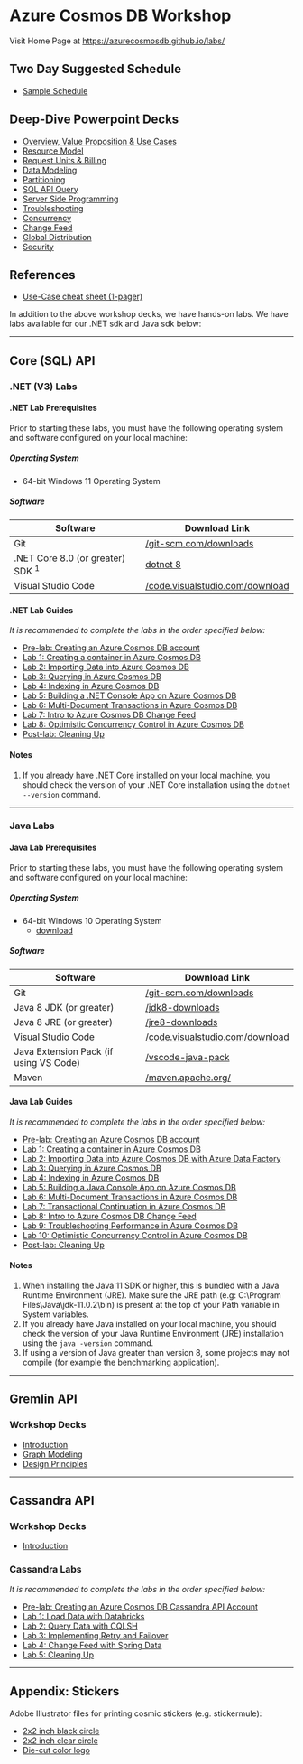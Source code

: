 # Azure Cosmos DB Workshop

Visit Home Page at https://azurecosmosdb.github.io/labs/

## Two Day Suggested Schedule

- [Sample Schedule](./decks/CosmosDBWorkshopSchedule2019.docx)

## Deep-Dive Powerpoint Decks

- [Overview, Value Proposition & Use Cases](./decks/Overview-Value-Proposition-Use-Cases.pptx)
- [Resource Model](./decks/Resource-Model.pptx)
- [Request Units & Billing](./decks/Request-Units-Billing.pptx)
- [Data Modeling](./decks/Data-Modeling.pptx)
- [Partitioning](./decks/Partitioning.pptx)
- [SQL API Query](./decks/SQL-API-Query.pptx)
- [Server Side Programming](./decks/Server-Side-Programming.pptx)
- [Troubleshooting](./decks/Troubleshooting.pptx)
- [Concurrency](./decks/Concurrency.pptx)
- [Change Feed](./decks/Change-Feed.pptx)
- [Global Distribution](./decks/Global-Distribution.pptx)
- [Security](./decks/Security.pptx)

## References

- [Use-Case cheat sheet (1-pager)](./decks/1Pager-Use-Cases.pptx)

In addition to the above workshop decks, we have hands-on labs. We have labs available for our .NET sdk and Java sdk below:

---

## Core (SQL) API

### .NET (V3) Labs

#### .NET Lab Prerequisites

Prior to starting these labs, you must have the following operating system and software configured on your local machine:

##### Operating System

- 64-bit Windows 11 Operating System

##### Software

| Software                                    | Download Link                                                |
| ------------------------------------------- | ------------------------------------------------------------ |
| Git                                         | [/git-scm.com/downloads](https://git-scm.com/downloads)      |
| .NET Core 8.0 (or greater) SDK <sup>1</sup> | [dotnet 8](https://dotnet.microsoft.com/en-us/download/dotnet/8.0) |
| Visual Studio Code                          | [/code.visualstudio.com/download](https://code.visualstudio.com/download) |

#### .NET Lab Guides

*It is recommended to complete the labs in the order specified below:*

- [Pre-lab: Creating an Azure Cosmos DB account](dotnet/labs/00-account_setup.md)
- [Lab 1: Creating a container in Azure Cosmos DB](dotnet/labs/01-creating_partitioned_collection.md)
- [Lab 2: Importing Data into Azure Cosmos DB](dotnet/labs/02-load_data.md)
- [Lab 3: Querying in Azure Cosmos DB](dotnet/labs/03-querying_in_azure_cosmosdb.md)
- [Lab 4: Indexing in Azure Cosmos DB](dotnet/labs/04-indexing_in_cosmosdb.md)
- [Lab 5: Building a .NET Console App on Azure Cosmos DB](dotnet/labs/05-build_net_app.md)
- [Lab 6: Multi-Document Transactions in Azure Cosmos DB](dotnet/labs/06-multi-document-transactions.md)
- [Lab 7: Intro to Azure Cosmos DB Change Feed](dotnet/labs/08-change_feed_with_azure_functions.md)
- [Lab 8: Optimistic Concurrency Control in Azure Cosmos DB](dotnet/labs/10-concurrency-control.md)
- [Post-lab: Cleaning Up](dotnet/labs/11-cleaning_up.md)

#### Notes

1. If you already have .NET Core installed on your local machine, you should check the version of your .NET Core installation using the ``dotnet --version`` command.

---

### Java Labs

#### Java Lab Prerequisites

Prior to starting these labs, you must have the following operating system and software configured on your local machine:

##### Operating System

- 64-bit Windows 10 Operating System
  - [download](https://www.microsoft.com/windows/get-windows-10)

##### Software

| Software | Download Link |
| --- | --- |
| Git | [/git-scm.com/downloads](https://git-scm.com/downloads)
Java 8 JDK (or greater) | [/jdk8-downloads](https://www.oracle.com/technetwork/java/javase/downloads/jdk8-downloads-2133151.html) |
Java 8 JRE (or greater) | [/jre8-downloads](https://www.oracle.com/technetwork/java/javase/downloads/jre8-downloads-2133155.html) |
| Visual Studio Code | [/code.visualstudio.com/download](https://go.microsoft.com/fwlink/?Linkid=852157) |
| Java Extension Pack (if using VS Code) | [/vscode-java-pack](https://marketplace.visualstudio.com/items?itemName=vscjava.vscode-java-pack) |
| Maven | [/maven.apache.org/](https://maven.apache.org/) |

#### Java Lab Guides

*It is recommended to complete the labs in the order specified below:*

- [Pre-lab: Creating an Azure Cosmos DB account](java/labs/00-account_setup.md)
- [Lab 1: Creating a container in Azure Cosmos DB](java/labs/01-creating_partitioned_collection.md)
- [Lab 2: Importing Data into Azure Cosmos DB with Azure Data Factory](java/labs/02-load_data_with_adf.md)
- [Lab 3: Querying in Azure Cosmos DB](java/labs/03-querying_in_azure_cosmosdb.md)
- [Lab 4: Indexing in Azure Cosmos DB](java/labs/04-indexing_in_cosmosdb.md)
- [Lab 5: Building a Java Console App on Azure Cosmos DB](java/labs/05-build_java_app.md)
- [Lab 6: Multi-Document Transactions in Azure Cosmos DB](java/labs/06-multi-document-transactions.md)
- [Lab 7: Transactional Continuation in Azure Cosmos DB](java/labs/07-transactions-with-continuation.md)
- [Lab 8: Intro to Azure Cosmos DB Change Feed](java/labs/08-change_feed_with_azure_functions.md)
- [Lab 9: Troubleshooting Performance in Azure Cosmos DB](java/labs/09-troubleshooting-performance.md)
- [Lab 10: Optimistic Concurrency Control in Azure Cosmos DB](java/labs/10-concurrency-control.md)
- [Post-lab: Cleaning Up](java/labs/11-cleaning_up.md)

#### Notes

1. When installing the Java 11 SDK or higher, this is bundled with a Java Runtime Environment (JRE). Make sure the JRE path (e.g: C:\Program Files\Java\jdk-11.0.2\bin\) is present at the top of your Path variable in System variables.
1. If you already have Java installed on your local machine, you should check the version of your Java Runtime Environment (JRE) installation using the ``java -version`` command.
1. If using a version of Java greater than version 8, some projects may not compile (for example the benchmarking application).

---

## Gremlin API

### Workshop Decks

- [Introduction](./decks/Gremlin/GraphWorkshop_1_Introduction.pptx)
- [Graph Modeling](./decks/Gremlin/GraphWorkshop_2_GraphModeling.pptx)
- [Design Principles](./decks/Gremlin/GraphWorkshop_3_GraphDesignPrinciples.pptx)

---

## Cassandra API

### Workshop Decks

- [Introduction](./decks/Cassandra/Cassandra_Workshop_Introduction.pptx)

### Cassandra Labs

*It is recommended to complete the labs in the order specified below:*

- [Pre-lab: Creating an Azure Cosmos DB Cassandra API Account](cassandra/labs/00-account_setup.md)
- [Lab 1: Load Data with Databricks](cassandra/labs/01-load_data_with_databricks.md)
- [Lab 2: Query Data with CQLSH](cassandra/labs/02-querying_with_cqlsh.md)
- [Lab 3: Implementing Retry and Failover](cassandra/labs/03-implementing_retry_and_failover.md)
- [Lab 4: Change Feed with Spring Data](cassandra/labs/04-change_feed_with_spring_data.md)
- [Lab 5: Cleaning Up](cassandra/labs/07-cleaning_up.md)

---

## Appendix: Stickers

Adobe Illustrator files for printing cosmic stickers (e.g. stickermule):

- [2x2 inch black circle](./stickers/2x2-circle-template-CosmosBlack.ai)
- [2x2 inch clear circle](./stickers/2x2-clear-sticker-template-CosmosClear.ai)
- [Die-cut color logo](./stickers/cosmos-die-cut-sticker-template-v2.ai)
